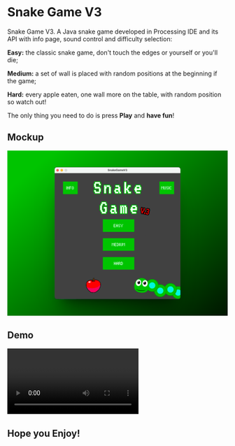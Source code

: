 # Snake Game V3

Snake Game V3.
A Java snake game developed in Processing IDE and its API with info page, sound control and difficulty selection:

**Easy:** the classic snake game, don't touch the edges or yourself or you'll die;

**Medium:** a set of wall is placed with random positions at the beginning if the game;

**Hard:** every apple eaten, one wall more on the table, with random position so watch out!

The only thing you need to do is press **Play** and **have fun**!

## Mockup

![](mockups/home.png)

## Demo

![](mockups/SnakeGameV3.mp4)

## Hope you Enjoy!
